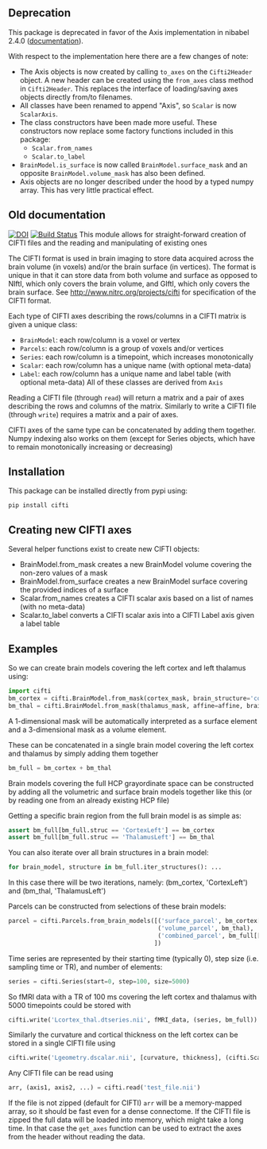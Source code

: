 Deprecation
-----------

This package is deprecated in favor of the Axis implementation in nibabel 2.4.0 
([documentation](https://nipy.org/nibabel/reference/nibabel.cifti2.html#module-nibabel.cifti2.cifti2_axes)).

With respect to the implementation here there are a few changes of note:
- The Axis objects is now created by calling `to_axes` on the `Cifti2Header` object. A new header can be created using the `from_axes` class method in `Cifti2Header`. This replaces the interface of loading/saving axes objects directly from/to filenames.
- All classes have been renamed to append "Axis", so `Scalar` is now `ScalarAxis`.
- The class constructors have been made more useful. These constructors now replace some factory functions included in this package:
  - `Scalar.from_names`
  - `Scalar.to_label`
- `BrainModel.is_surface` is now called `BrainModel.surface_mask` and an opposite `BrainModel.volume_mask` has also been defined.
- Axis objects are no longer described under the hood by a typed numpy array. This has very little practical effect.

Old documentation
-----------------
[![DOI](https://zenodo.org/badge/80036201.svg)](https://zenodo.org/badge/latestdoi/80036201)
[![Build Status](https://travis-ci.org/MichielCottaar/cifti.svg?branch=master)](https://travis-ci.org/MichielCottaar/cifti)
This module allows for straight-forward creation of CIFTI files and the reading and manipulating of existing ones

The CIFTI format is used in brain imaging to store data acquired across the brain volume (in voxels) and/or 
the brain surface (in vertices). The format is unique in that it can store data from both volume and 
surface as opposed to NIftI, which only covers the brain volume, and GIftI, which only covers the brain surface. 
See http://www.nitrc.org/projects/cifti for specification of the CIFTI format.

Each type of CIFTI axes describing the rows/columns in a CIFTI matrix is given a unique class:
- `BrainModel`: each row/column is a voxel or vertex
- `Parcels`: each row/column is a group of voxels and/or vertices
- `Series`: each row/column is a timepoint, which increases monotonically
- `Scalar`: each row/column has a unique name (with optional meta-data)
- `Label`: each row/column has a unique name and label table (with optional meta-data)
All of these classes are derived from `Axis`

Reading a CIFTI file (through `read`) will return a matrix and a pair of axes describing the rows and columns of the matrix.
Similarly to write a CIFTI file (through `write`) requires a matrix and a pair of axes.

CIFTI axes of the same type can be concatenated by adding them together. 
Numpy indexing also works on them (except for Series objects, which have to remain monotonically increasing or decreasing)

Installation
------------
This package can be installed directly from pypi using:
```shell
pip install cifti
```

Creating new CIFTI axes
-----------------------
Several helper functions exist to create new CIFTI objects:
- BrainModel.from_mask creates a new BrainModel volume covering the non-zero values of a mask
- BrainModel.from_surface creates a new BrainModel surface covering the provided indices of a surface
- Scalar.from_names creates a CIFTI scalar axis based on a list of names (with no meta-data)
- Scalar.to_label converts a CIFTI scalar axis into a CIFTI Label axis given a label table

Examples
--------
So we can create brain models covering the left cortex and left thalamus using:
```python
import cifti
bm_cortex = cifti.BrainModel.from_mask(cortex_mask, brain_structure='cortex_left')
bm_thal = cifti.BrainModel.from_mask(thalamus_mask, affine=affine, brain_structure='thalamus_left')
```
A 1-dimensional mask will be automatically interpreted as a surface element and a 3-dimensional mask as a volume element.

These can be concatenated in a single brain model covering the left cortex and thalamus by simply adding them together
```python
bm_full = bm_cortex + bm_thal
```
Brain models covering the full HCP grayordinate space can be constructed by adding all the volumetric and 
surface brain models together like this (or by reading one from an already existing HCP file)

Getting a specific brain region from the full brain model is as simple as:
```python
assert bm_full[bm_full.struc == 'CortexLeft'] == bm_cortex
assert bm_full[bm_full.struc == 'ThalamusLeft'] == bm_thal
```

You can also iterate over all brain structures in a brain model:
```python
for brain_model, structure in bm_full.iter_structures(): ...
```
In this case there will be two iterations, namely: (bm_cortex, 'CortexLeft') and (bm_thal, 'ThalamusLeft')

Parcels can be constructed from selections of these brain models:
```python
parcel = cifti.Parcels.from_brain_models([('surface_parcel', bm_cortex[:100]),  # parcel containing first 100 vertices of the left cortex
                                          ('volume_parcel', bm_thal),  # parcel containing the full left thalamus
                                          ('combined_parcel', bm_full[[1, 8, 10, 19, 50, 120, 127])  # parcel containing specific indices of the full brain model
                                         ])
```

Time series are represented by their starting time (typically 0), step size (i.e. sampling time or TR), and number of elements:
```python
series = cifti.Series(start=0, step=100, size=5000)
```

So fMRI data with a TR of 100 ms covering the left cortex and thalamus with 5000 timepoints could be stored with
```python
cifti.write('Lcortex_thal.dtseries.nii', fMRI_data, (series, bm_full))
```

Similarly the curvature and cortical thickness on the left cortex can be stored in a single CIFTI file using
```python
cifti.write('Lgeometry.dscalar.nii', [curvature, thickness], (cifti.Scalar.from_names(['curvature', 'thickness']), bm_full))
```

Any CIFTI file can be read using
```python
arr, (axis1, axis2, ...) = cifti.read('test_file.nii')
```
If the file is not zipped (default for CIFTI) `arr` will be a memory-mapped array, so it should be fast even for a dense connectome. 
If the CIFTI file is zipped the full data will be loaded into memory, which might take a long time. In that case the `get_axes` function can be used to extract the axes from the header without reading the data.
